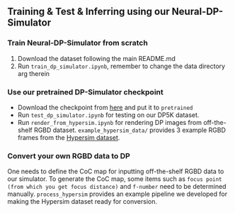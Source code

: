 ## Training & Test & Inferring using our Neural-DP-Simulator


### Train Neural-DP-Simulator from scratch
1. Download the dataset following the main README.md 
1. Run `train_dp_simulator.ipynb`, remember to change the data directory arg therein



### Use our pretrained DP-Simulator checkpoint
* Download the checkpoint from [here](https://drive.google.com/file/d/1tkDPaH2vN4G8Iq4btJ9loY42fYbuK3Fr/view?usp=sharing) and put it to `pretrained`
* Run `test_dp_simulator.ipynb` for testing on our DP5K dataset.
* Run `render_from_hypersim.ipynb` for rendering DP images from off-the-shelf RGBD dataset. `example_hypersim_data/` provides 3 example RGBD frames from the [Hypersim dataset](https://github.com/apple/ml-hypersim). 



### Convert your own RGBD data to DP
One needs to define the CoC map for inputting off-the-shelf RGBD data to our simulator. To generate the CoC map, some items such as `focus point (from which you get focus distance)` and `f-number` need to be determined manually. `process_hypersim` provides an example pipeline we developed for making the Hypersim dataset ready for conversion. 